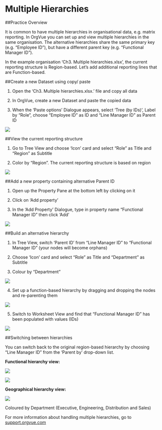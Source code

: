 # Multiple Hierarchies

##Practice Overview

It is common to have multiple hierarchies in organisational data, e.g. matrix reporting. In OrgVue you can set up and view multiple hierarchies in the same organisation. The alternative hierarchies share the same primary key (e.g. “Employee ID”), but have a different parent key (e.g. “Functional Manager ID”).

In the example organisation ‘Ch3. Multiple hierarchies.xlsx’, the current reporting structure is Region-based. Let’s add additional reporting lines that are Function-based.

##Create a new Dataset using copy/ paste

1. Open the ‘Ch3. Multiple hierarchies.xlsx.’ file and copy all data


2. In OrgVue, create a new Dataset and paste the copied data

3. When the ‘Paste options’ Dialogue appears, select ‘Tree (by IDs)’, Label by “Role”, choose “Employee ID” as ID and “Line Manager ID” as Parent ID

![](3-021multiplehierarchiesdataset.png)

##View the current reporting structure

1. Go to Tree View and choose ‘Icon’ card and select “Role” as Title and “Region” as Subtitle

2. Color by “Region”. The current reporting structure is based on region

![](3-022.viewstructure.png)

##Add a new property containing alternative Parent ID

1. Open up the Property Pane at the bottom left by clicking on it

2. Click on ‘Add property’

3. In the ‘Add Property’ Dialogue, type in property name “Functional Manager ID” then click ‘Add’

![](3-023.altparentid.png)

##Build an alternative hierarchy

1. In Tree View, switch ‘Parent ID’ from “Line Manager ID” to “Functional Manager ID” (your nodes will become orphans)

2. Choose ‘Icon’ card and select “Role” as Title and “Department” as Subtitle

3. Colour by “Department”

![](3-024.althierarchy.png)

4. Set up a function-based hierarchy by dragging and dropping the nodes and re-parenting them

![](3-025.althierarchy2.png)

5. Switch to Worksheet View and find that “Functional Manager ID” has been populated with values (IDs)

![](3-026.althierarchy3.png)

##Switching between hierarchies

You can switch back to the original region-based hierarchy by choosing “Line Manager ID” from the ‘Parent by’ drop-down list.

**Functional hierarchy view:**


![](3-027b.funchierarchyview.png)

![](3-027.funchierarchyview.png)

**Geographical hierarchy view:**



![](3-028.geohierarchyview.png)



Coloured by Department (Executive, Engineering, Distribution and Sales)


For more information about handling multiple hierarchies, go to [support.orgvue.com](support.orgvue.com)

